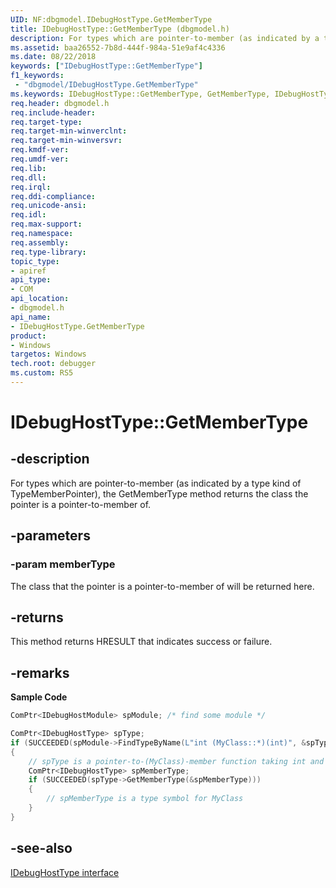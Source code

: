 ```yaml
---
UID: NF:dbgmodel.IDebugHostType.GetMemberType
title: IDebugHostType::GetMemberType (dbgmodel.h)
description: For types which are pointer-to-member (as indicated by a type kind of TypeMemberPointer), the GetMemberType method returns the class the pointer is a pointer-to-member of. 
ms.assetid: baa26552-7b8d-444f-984a-51e9af4c4336
ms.date: 08/22/2018
keywords: ["IDebugHostType::GetMemberType"]
f1_keywords:
 - "dbgmodel/IDebugHostType.GetMemberType"
ms.keywords: IDebugHostType::GetMemberType, GetMemberType, IDebugHostType.GetMemberType, IDebugHostType::GetMemberType, IDebugHostType.GetMemberType
req.header: dbgmodel.h
req.include-header:
req.target-type:
req.target-min-winverclnt:
req.target-min-winversvr:
req.kmdf-ver:
req.umdf-ver:
req.lib:
req.dll:
req.irql: 
req.ddi-compliance:
req.unicode-ansi:
req.idl:
req.max-support:
req.namespace:
req.assembly:
req.type-library: 
topic_type: 
- apiref
api_type: 
- COM
api_location: 
- dbgmodel.h
api_name: 
- IDebugHostType.GetMemberType
product:
- Windows
targetos: Windows
tech.root: debugger
ms.custom: RS5
---
```


# IDebugHostType::GetMemberType


## -description

For types which are pointer-to-member (as indicated by a type kind of TypeMemberPointer), the GetMemberType method returns the class the pointer is a pointer-to-member of. 

## -parameters

### -param memberType
The class that the pointer is a pointer-to-member of will be returned here.


## -returns
This method returns HRESULT that indicates success or failure.

## -remarks

**Sample Code**

```cpp
ComPtr<IDebugHostModule> spModule; /* find some module */

ComPtr<IDebugHostType> spType;
if (SUCCEEDED(spModule->FindTypeByName(L"int (MyClass::*)(int)", &spType)))
{
    // spType is a pointer-to-(MyClass)-member function taking int and returning int.
    ComPtr<IDebugHostType> spMemberType;
    if (SUCCEEDED(spType->GetMemberType(&spMemberType)))
    {
        // spMemberType is a type symbol for MyClass
    }
}
```

## -see-also

[IDebugHostType interface](nn-dbgmodel-idebughosttype.md)
